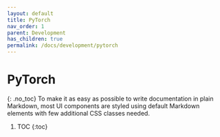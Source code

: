 ```yaml
---
layout: default
title: PyTorch
nav_order: 1
parent: Development
has_children: true
permalink: /docs/development/pytorch
---
```


# PyTorch
{: .no_toc}
To make it as easy as possible to write documentation in plain Markdown, most UI components are styled using default Markdown elements with few additional CSS classes needed.

1. TOC
{:toc}
